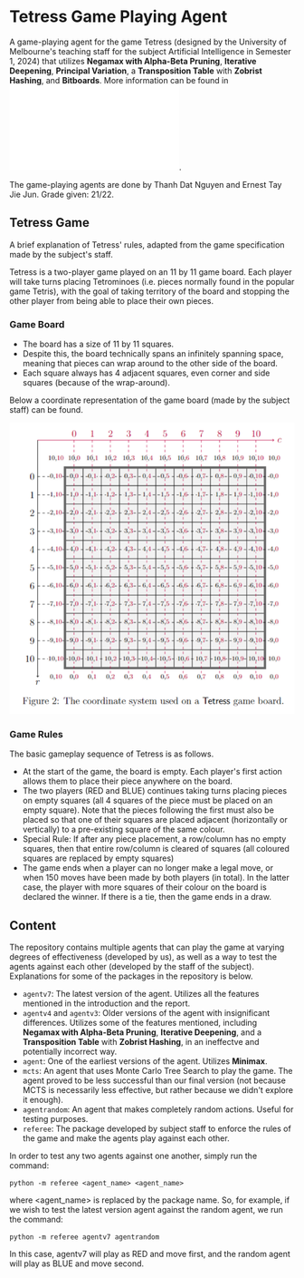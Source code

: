# Tetress Game Playing Agent

A game-playing agent for the game Tetress (designed by the University of Melbourne's teaching staff for the subject Artificial Intelligence in Semester 1, 2024) that utilizes **Negamax with Alpha-Beta Pruning**, **Iterative Deepening**, **Principal Variation**, a **Transposition Table** with **Zobrist Hashing**, and **Bitboards**. More information can be found in ![**report.pdf**](/report.pdf).

The game-playing agents are done by Thanh Dat Nguyen and Ernest Tay Jie Jun.
Grade given: 21/22.

## Tetress Game

A brief explanation of Tetress' rules, adapted from the game specification made by the subject's staff.

Tetress is a two-player game played on an 11 by 11 game board. Each player will take turns placing Tetrominoes (i.e. pieces normally found in the popular game Tetris), with the goal of taking territory of the board and stopping the other player from being able to place their own pieces.

### Game Board

- The board has a size of 11 by 11 squares.
- Despite this, the board technically spans an infinitely spanning space, meaning that pieces can wrap around to the other side of the board.
- Each square always has 4 adjacent squares, even corner and side squares (because of the wrap-around).

Below a coordinate representation of the game board (made by the subject staff) can be found.


![](/gameboard.png)

### Game Rules

The basic gameplay sequence of Tetress is as follows.

- At the start of the game, the board is empty. Each player's first action allows them to place their piece anywhere on the board.
- The two players (RED and BLUE) continues taking turns placing pieces on empty squares (all 4 squares of the piece must be placed on an empty square). Note that the pieces following the first must also be placed so that one of their squares are placed adjacent (horizontally or vertically) to a pre-existing square of the same colour. 
- Special Rule: If after any piece placement, a row/column has no empty squares, then that entire row/column is cleared of squares (all coloured squares are replaced by empty squares)
- The game ends when a player can no longer make a legal move, or when 150 moves have been made by both players (in total). In the latter case, the player with more squares of their colour on the board is declared the winner. If there is a tie, then the game ends in a draw.

## Content

The repository contains multiple agents that can play the game at varying degrees of effectiveness (developed by us), as well as a way to test the agents against each other (developed by the staff of the subject). Explanations for some of the packages in the repository is below.

- `agentv7`: The latest version of the agent. Utilizes all the features mentioned in the introduction and the report.
- `agentv4` and `agentv3`: Older versions of the agent with insignificant differences. Utilizes some of the features mentioned, including **Negamax with Alpha-Beta Pruning**, **Iterative Deepening**, and a **Transposition Table** with **Zobrist Hashing**, in an ineffectve and potentially incorrect way.
- `agent`: One of the earliest versions of the agent. Utilizes **Minimax**.
- `mcts`: An agent that uses Monte Carlo Tree Search to play the game. The agent proved to be less successful than our final version (not because MCTS is necessarily less effective, but rather because we didn't explore it enough).
- `agentrandom`: An agent that makes completely random actions. Useful for testing purposes.
- `referee`: The package developed by subject staff to enforce the rules of the game and make the agents play against each other.

In order to test any two agents against one another, simply run the command:
```
python -m referee <agent_name> <agent_name>
```
where <agent_name> is replaced by the package name. So, for example, if we wish to test the latest version agent against the random agent, we run the command:
```
python -m referee agentv7 agentrandom
```
In this case, agentv7 will play as RED and move first, and the random agent will play as BLUE and move second.
